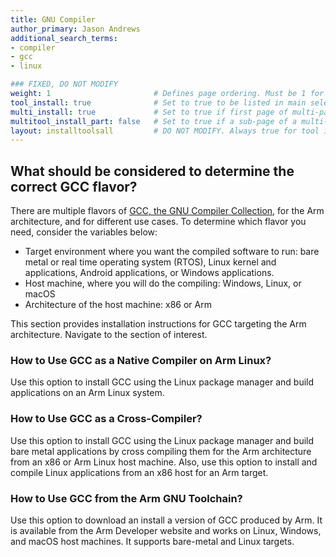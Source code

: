 ```yaml
---
title: GNU Compiler
author_primary: Jason Andrews
additional_search_terms:
- compiler
- gcc
- linux

### FIXED, DO NOT MODIFY
weight: 1                       # Defines page ordering. Must be 1 for first (or only) page.
tool_install: true              # Set to true to be listed in main selection page, else false
multi_install: true             # Set to true if first page of multi-page article, else false
multitool_install_part: false   # Set to true if a sub-page of a multi-page article, else false
layout: installtoolsall         # DO NOT MODIFY. Always true for tool install articles
---
```


## What should be considered to determine the correct GCC flavor?
There are multiple flavors of [GCC, the GNU Compiler Collection](https://gcc.gnu.org/), for the Arm architecture, and for different use cases. To determine which flavor you need, consider the variables below:

- Target environment where you want the compiled software to run: bare metal or real time operating system (RTOS), Linux kernel and applications, Android applications, or Windows applications.
- Host machine, where you will do the compiling: Windows, Linux, or macOS
- Architecture of the host machine: x86 or Arm

This section provides installation instructions for GCC targeting the Arm architecture. Navigate to the section of interest.

### How to Use GCC as a Native Compiler on Arm Linux?
Use this option to install GCC using the Linux package manager and build applications on an Arm Linux system. 

### How to Use GCC as a Cross-Compiler?
Use this option to install GCC using the Linux package manager and build bare metal applications by cross compiling them for the Arm architecture from an x86 or Arm Linux host machine. Also, use this option to install and compile Linux applications from an x86 host for an Arm target. 

### How to Use GCC from the Arm GNU Toolchain?
Use this option to download an install a version of GCC produced by Arm. It is available from the Arm Developer website and works on Linux, Windows, and macOS host machines. It supports bare-metal and Linux targets. 
